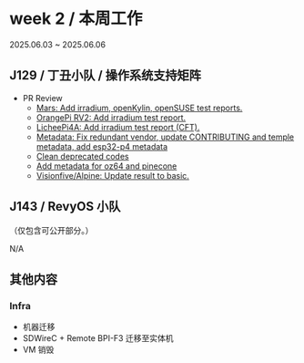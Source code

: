 # week 2 / 本周工作

2025.06.03 ~ 2025.06.06

## J129 / 丁丑小队 / 操作系统支持矩阵

- PR Review
  - [Mars: Add irradium, openKylin, openSUSE test reports.](https://github.com/ruyisdk/support-matrix/pull/313)
  - [OrangePi RV2: Add irradium test report.](https://github.com/ruyisdk/support-matrix/pull/314)
  - [LicheePi4A: Add irradium test report (CFT).](https://github.com/ruyisdk/support-matrix/pull/315)
  - [Metadata: Fix redundant vendor, update CONTRIBUTING and temple metadata, add esp32-p4 metadata](https://github.com/ruyisdk/support-matrix/pull/316)
  - [Clean deprecated codes](https://github.com/ruyisdk/support-matrix/pull/317)
  - [Add metadata for oz64 and pinecone](https://github.com/ruyisdk/support-matrix/pull/319)
  - [Visionfive/Alpine: Update result to basic.](https://github.com/ruyisdk/support-matrix/pull/320)

## J143 / RevyOS 小队

（仅包含可公开部分。）

N/A

## 其他内容

### Infra

- 机器迁移
 - SDWireC + Remote BPI-F3 迁移至实体机
 - VM 销毁
